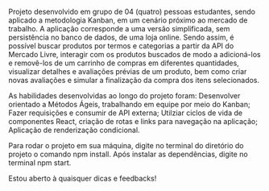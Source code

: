   Projeto desenvolvido em grupo de 04 (quatro) pessoas estudantes, sendo aplicado a metodologia Kanban, em um cenário próximo ao mercado de trabalho. A aplicação corresponde a uma versão simplificada, sem persistência no banco de dados, de uma loja online. Sendo assim, é possível buscar produtos por termos e categorias a partir da API do Mercado Livre, interagir com os produtos buscados de modo a adicioná-los e removê-los de um carrinho de compras em diferentes quantidades, visualizar detalhes e avaliações prévias de um produto, bem como criar novas avaliações e simular a finalização da compra dos itens selecionados.
  
  As habilidades desenvolvidas ao longo do projeto foram: Desenvolver orientado a Métodos Ágeis, trabalhando em equipe por meio do Kanban; Fazer requisições e consumir de API externa; Utilziar ciclos de vida de componentes React, criação de rotas e links para navegação na aplicação; Aplicação de renderização condicional.
  
   Para rodar o projeto em sua máquina, digite no terminal do diretório do projeto o comando npm install. Após instalar as dependências, digite no terminal npm start.
   
   Estou aberto à quaisquer dicas e feedbacks!
